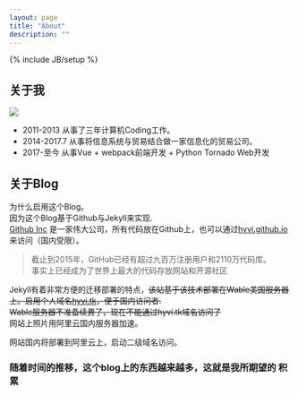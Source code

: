 ```yaml
---
layout: page
title: "About"
description: ""
---
```

{% include JB/setup %}

## 关于我
![](https://img3.doubanio.com/icon/ul38294964-4.jpg)  

* 2011-2013 从事了三年计算机Coding工作。   
* 2014-2017.7 从事将信息系统与贸易结合做一家信息化的贸易公司。
* 2017-至今 从事Vue + webpack前端开发 + Python Tornado Web开发

## 关于Blog
为什么启用这个Blog。  
因为这个Blog基于Github与Jekyll来实现.   
[Github Inc](https://github.com/) 是一家伟大公司，所有代码放在Github上，也可以通过[hyvi.github.io](http://hyvi.github.io)来访问（国内受限）。   
>截止到2015年，GitHub已经有超过九百万注册用户和2110万代码库。  
> 事实上已经成为了世界上最大的代码存放网站和开源社区  

Jekyll有着非常方便的迁移部署的特点，~~该站基于该技术部署在Wable美国服务器上。启用个人域名[hyvi.tk](http://hyvi.tk)，便于国内访问者.~~   
~~Wable服务器不准备续费了，现在不能通过hyvi.tk域名访问了~~   
网站上照片用阿里云国内服务器加速。

网站国内将部署到阿里云上，启动二级域名访问。

### 随着时间的推移，这个blog上的东西越来越多，这就是我所期望的 **积累**
  

